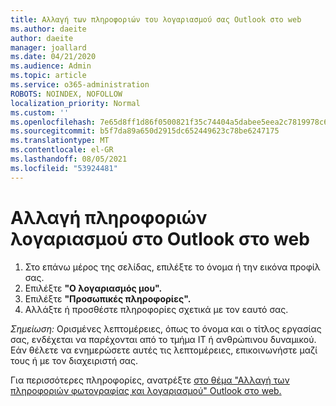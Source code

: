 ```yaml
---
title: Αλλαγή των πληροφοριών του λογαριασμού σας Outlook στο web
ms.author: daeite
author: daeite
manager: joallard
ms.date: 04/21/2020
ms.audience: Admin
ms.topic: article
ms.service: o365-administration
ROBOTS: NOINDEX, NOFOLLOW
localization_priority: Normal
ms.custom: ''
ms.openlocfilehash: 7e65d8ff1d86f0500821f35c74404a5dabee5eea2c7819978c6742355ba13000
ms.sourcegitcommit: b5f7da89a650d2915dc652449623c78be6247175
ms.translationtype: MT
ms.contentlocale: el-GR
ms.lasthandoff: 08/05/2021
ms.locfileid: "53924481"
---
```

# <a name="change-account-information-in-outlook-on-the-web"></a>Αλλαγή πληροφοριών λογαριασμού στο Outlook στο web

1. Στο επάνω μέρος της σελίδας, επιλέξτε το όνομα ή την εικόνα προφίλ σας.
1. Επιλέξτε **"Ο λογαριασμός μου".**
1. Επιλέξτε **"Προσωπικές πληροφορίες".**
1. Αλλάξτε ή προσθέστε πληροφορίες σχετικά με τον εαυτό σας.

*Σημείωση:* Ορισμένες λεπτομέρειες, όπως το όνομα και ο τίτλος εργασίας σας, ενδέχεται να παρέχονται από το τμήμα IT ή ανθρώπινου δυναμικού. Εάν θέλετε να ενημερώσετε αυτές τις λεπτομέρειες, επικοινωνήστε μαζί τους ή με τον διαχειριστή σας.

Για περισσότερες πληροφορίες, ανατρέξτε [στο θέμα "Αλλαγή των πληροφοριών φωτογραφίας και λογαριασμού" Outlook στο web.](https://support.office.com/article/b2dbb289-851d-4bed-93c3-3e136f5659ec)